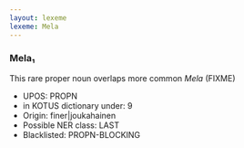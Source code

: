```yaml
---
layout: lexeme
lexeme: Mela
---
```


###  Mela₁

This rare proper noun overlaps more common *Mela* (FIXME)
* UPOS:  PROPN
* in KOTUS dictionary under:  9
* Origin:  finer|joukahainen
* Possible NER class:  LAST
* Blacklisted:  PROPN-BLOCKING

